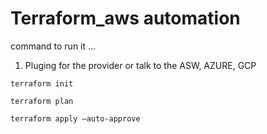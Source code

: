 # Terraform_aws automation
command to run it ...


1. Pluging for the provider or talk to the ASW, AZURE, GCP

```
terraform init 

```

```
terraform plan

terraform apply –auto-approve

```
